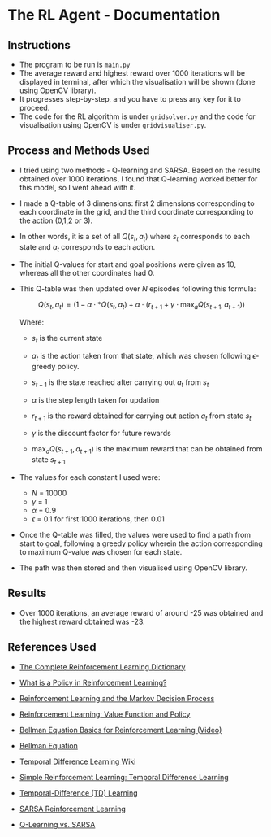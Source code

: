 # The RL Agent - Documentation 

## Instructions

- The program to be run is `main.py`
- The average reward and highest reward over 1000 iterations will be displayed in terminal, after which the visualisation will be shown (done using OpenCV library).
- It progresses step-by-step, and you have to press any key for it to proceed.
- The code for the RL algorithm is under `gridsolver.py` and the code for visualisation using OpenCV is under `gridvisualiser.py`.

## Process and Methods Used 

- I tried using two methods - Q-learning and SARSA. Based on the results obtained over 1000 iterations, I found that Q-learning worked better for this model, so I went ahead with it. 

- I made a Q-table of 3 dimensions: first 2 dimensions corresponding to each coordinate in the grid, and the third coordinate corresponding to the action (0,1,2 or 3).

- In other words, it is a set of all $Q(s_t,a_t)$ where $s_t$ corresponds to each state and $a_t$ corresponds to each action.

- The initial Q-values for start and goal positions were given as 10, whereas all the other coordinates had 0. 

- This Q-table was then updated over $N$ episodes following this formula: 

  $$Q(s_t,a_t) = (1-\alpha \cdot *Q(s_t,a_t) + \alpha \cdot (r_{t+1} + \gamma \cdot {\max}_{a}Q(s_{t+1},a_{t+1}))$$

  Where: 

  - $s_t$ is the current state

  - $a_t$ is the action taken from that state, which was chosen following $\epsilon$-greedy policy.

  - $s_{t+1}$ is the state reached after carrying out $a_t$ from $s_t$

  - $\alpha$ is the step length taken for updation 

  - $r_{t+1}$ is the reward obtained for carrying out action $a_t$ from state $s_t$

  - $\gamma$ is the discount factor for future rewards 

  - ${\max}_{a}Q(s_{t+1},a_{t+1})$ is the maximum reward that can be obtained from state $s_{t+1}$

    

- The values for each constant I used were: 
  - $N$ = 10000
  - $\gamma$  = 1
  - $\alpha$ = 0.9
  - $\epsilon$ = 0.1 for first 1000 iterations, then 0.01 
  
- Once the Q-table was filled, the values were used to find a path from start to goal, following a greedy policy wherein the action corresponding to maximum Q-value was chosen for each state. 

- The path was then stored and then visualised using OpenCV library.  

## Results

- Over 1000 iterations, an average reward of around -25 was obtained and the highest reward obtained was -23.

## References Used 
- [The Complete Reinforcement Learning Dictionary](https://towardsdatascience.com/the-complete-reinforcement-learning-dictionary-e16230b7d24e#f366)

- [What is a Policy in Reinforcement Learning?](https://www.baeldung.com/cs/ml-policy-reinforcement-learning)

- [Reinforcement Learning and the Markov Decision Process](https://medium.com/analytics-vidhya/reinforcement-learning-and-the-markov-decision-process-f0a8e65f2b0f)

- [Reinforcement Learning: Value Function and Policy](https://medium.com/analytics-vidhya/reinforcement-learning-value-function-and-policy-c22f5bd1d1b0)

- [Bellman Equation Basics for Reinforcement Learning (Video) ](https://www.youtube.com/watch?v=14BfO5lMiuk)

- [Bellman Equation](https://www.geeksforgeeks.org/bellman-equation/)

- [Temporal Difference Learning Wiki](https://en.wikipedia.org/wiki/Temporal_difference_learning)

- [Simple Reinforcement Learning: Temporal Difference Learning](https://medium.com/@violante.andre/simple-reinforcement-learning-temporal-difference-learning-e883ea0d65b0)

- [Temporal-Difference (TD) Learning](https://towardsdatascience.com/temporal-difference-learning-47b4a7205ca8#:~:text=TD(0),along%20the%20way%20reward%20obtained.)

- [SARSA Reinforcement Learning](https://www.geeksforgeeks.org/sarsa-reinforcement-learning/)

- [Q-Learning vs. SARSA](https://www.baeldung.com/cs/q-learning-vs-sarsa)

  

